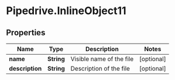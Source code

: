 # Pipedrive.InlineObject11

## Properties

Name | Type | Description | Notes
------------ | ------------- | ------------- | -------------
**name** | **String** | Visible name of the file | [optional] 
**description** | **String** | Description of the file | [optional] 


